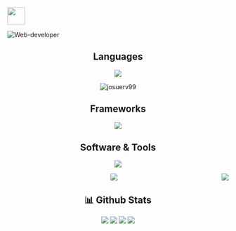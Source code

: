 <img src="https://media2.giphy.com/media/QssGEmpkyEOhBCb7e1/giphy.gif?cid=ecf05e47a0n3gi1bfqntqmob8g9aid1oyj2wr3ds3mg700bl&rid=giphy.gif" width ="40">

![Web-developer](https://res.cloudinary.com/dryi0j55n/image/upload/f_auto,q_auto/v1/varios/lquqn3z49xv60aadwrl5)
<div align="center">
<h2>Languages</h2>
<p align="center">
  <a href="https://skillicons.dev">
    <img src="https://skillicons.dev/icons?i=java,js,html,css" />
     <a><p><img src="https://github-readme-stats.vercel.app/api/top-langs?username=pabloexeqgimenez&show_icons=true&theme=dark&locale=en&hide=jupyter%20notebook,lex,&langs_count=8" alt="josuerv99" /></p></a>
  </a>
</p>
<h2>Frameworks</h2>
<p >
  <a href="https://skillicons.dev">
    <img src="https://skillicons.dev/icons?i=spring,vue,bootstrap" />
  </a>
</p>
<h2>Software & Tools</h2>
<p >
  <a href="https://skillicons.dev">
    <img src="https://skillicons.dev/icons?i=gradle,hibernate,postgres,postman,idea,vscode,eclipse,linux,git,github,docker" />
  </a>
</p>
<p>
  <img src="https://user-images.githubusercontent.com/73097560/115834477-dbab4500-a447-11eb-908a-139a6edaec5c.gif">
<img align="right" src="https://views.whatilearened.today/views/github/pabloexeqgimenez/pabloexeqgimenez.svg?cache=remove"/>

 <h2> 📊 Github Stats</h2>
<p >
<img src="http://github-profile-summary-cards.vercel.app/api/cards/profile-details?username=PabloExeqGimenez&theme=tokyonight">
<img src="http://github-profile-summary-cards.vercel.app/api/cards/repos-per-language?username=pabloexeqgimenez&theme=tokyonight">
<img src="http://github-profile-summary-cards.vercel.app/api/cards/most-commit-language?username=pabloexeqgimenez&theme=tokyonight">
<img src="http://github-profile-summary-cards.vercel.app/api/cards/productive-time?username=pabloexeqgimenez&theme=tokyonight&utcOffset=8">
	
</p>

</div>

<!--
**PabloExeQGimenez/PabloExeQGimenez** is a ✨ _special_ ✨ repository because its `README.md` (this file) appears on your GitHub profile.

Here are some ideas to get you started:

- 🔭 I’m currently working on ...
- 🌱 I’m currently learning ...
- 👯 I’m looking to collaborate on ...
- 🤔 I’m looking for help with ...
- 💬 Ask me about ...
- 📫 How to reach me: ...
- 😄 Pronouns: ...
- ⚡ Fun fact: ...
-->
